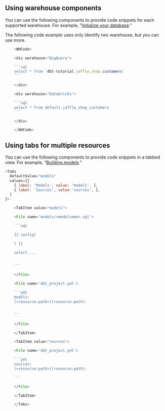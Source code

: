 ## Using warehouse components

You can use the following components to provide code snippets for each supported warehouse. For example, "[Initialize your database](/guides/getting-started/getting-set-up/setting-up-databricks#initialize-your-dbt-project)."

The following code example uses only identify two warehouse, but you can use more. 

```js
    <WHCode>

    <div warehouse="BigQuery">

    ```sql
    select * from `dbt-tutorial.jaffle_shop.customers`
    ```

    </div>

    <div warehouse="Databricks">

    ```sql
    select * from default.jaffle_shop_customers
    ```

    </div>

    </WHCode>
```

## Using tabs for multiple resources

You can use the following components to provide code snippets in a tabbed view. For example, "[Building models](/docs/building-a-dbt-project/building-models#building-dependencies-between-models)."

```js
<Tabs
  defaultValue="models"
  values={[
    { label: 'Models', value: 'models', },
    { label: 'Sources', value:'sources', },
  ]
}>

    <TabItem value="models">

    <File name='models/<modelname>.sql'>

    ```sql

    {{ config(

    ) }}

    select ...


    ```

    </File>

    <File name='dbt_project.yml'>

    ```yml
    models:
    [<resource-path>](resource-path):


    ```

    </File>

    </TabItem>

    <TabItem value="sources">

    <File name='dbt_project.yml'>

    ```yml
    sources:
    [<resource-path>](resource-path):

    ```

    </File>

    </TabItem>

    </Tabs>
```
